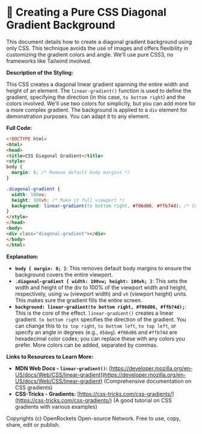 # 🐞 Creating a Pure CSS Diagonal Gradient Background


This document details how to create a diagonal gradient background using only CSS.  This technique avoids the use of images and offers flexibility in customizing the gradient colors and angle. We'll use pure CSS3, no frameworks like Tailwind involved.


**Description of the Styling:**

This CSS creates a diagonal linear gradient spanning the entire width and height of an element. The `linear-gradient()` function is used to define the gradient, specifying the direction (in this case, `to bottom right`) and the colors involved.  We'll use two colors for simplicity, but you can add more for a more complex gradient. The background is applied to a `div` element for demonstration purposes. You can adapt it to any element.


**Full Code:**

```html
<!DOCTYPE html>
<html>
<head>
<title>CSS Diagonal Gradient</title>
<style>
body {
  margin: 0; /* Remove default body margins */
}

.diagonal-gradient {
  width: 100vw;
  height: 100vh; /* Make it full viewport */
  background: linear-gradient(to bottom right, #f06d06, #ffb74d); /* Customize colors here */
}
</style>
</head>
<body>
<div class="diagonal-gradient"></div>
</body>
</html>
```


**Explanation:**

* **`body { margin: 0; }`**: This removes default body margins to ensure the background covers the entire viewport.
* **`.diagonal-gradient { width: 100vw; height: 100vh; }`**: This sets the width and height of the div to 100% of the viewport width and height, respectively, using `vw` (viewport width) and `vh` (viewport height) units. This makes sure the gradient fills the entire screen.
* **`background: linear-gradient(to bottom right, #f06d06, #ffb74d);`**: This is the core of the effect.  `linear-gradient()` creates a linear gradient.  `to bottom right` specifies the direction of the gradient. You can change this to `to top right`, `to bottom left`, `to top left`, or specify an angle in degrees (e.g., `45deg`).  `#f06d06` and `#ffb74d` are hexadecimal color codes; you can replace these with any colors you prefer.  More colors can be added, separated by commas.


**Links to Resources to Learn More:**

* **MDN Web Docs - `linear-gradient()`:** [https://developer.mozilla.org/en-US/docs/Web/CSS/linear-gradient](https://developer.mozilla.org/en-US/docs/Web/CSS/linear-gradient)  (Comprehensive documentation on CSS gradients)
* **CSS-Tricks - Gradients:** [https://css-tricks.com/css-gradients/](https://css-tricks.com/css-gradients/) (A good tutorial on CSS gradients with various examples)


Copyrights (c) OpenRockets Open-source Network. Free to use, copy, share, edit or publish.


